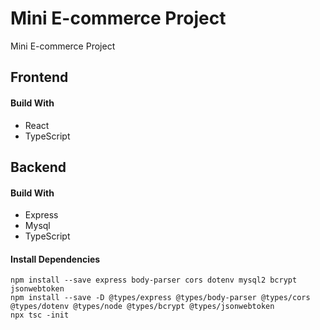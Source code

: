 # Mini E-commerce Project

Mini E-commerce Project

## Frontend

#### Build With

- React
- TypeScript

## Backend

#### Build With

- Express
- Mysql
- TypeScript

#### Install Dependencies

```
npm install --save express body-parser cors dotenv mysql2 bcrypt jsonwebtoken
npm install --save -D @types/express @types/body-parser @types/cors @types/dotenv @types/node @types/bcrypt @types/jsonwebtoken
npx tsc -init
```
